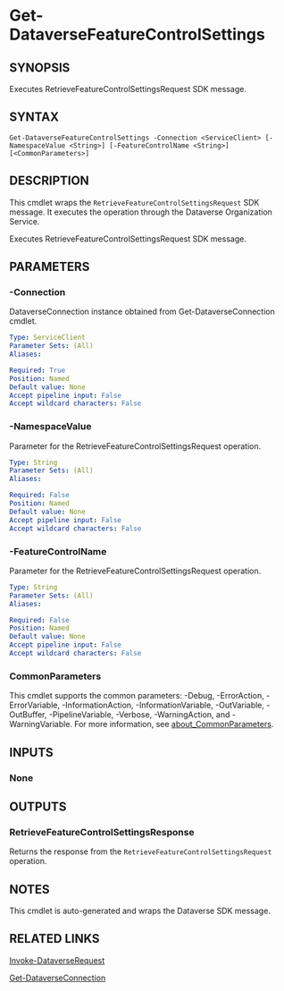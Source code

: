 # Get-DataverseFeatureControlSettings

## SYNOPSIS
Executes RetrieveFeatureControlSettingsRequest SDK message.

## SYNTAX

```
Get-DataverseFeatureControlSettings -Connection <ServiceClient> [-NamespaceValue <String>] [-FeatureControlName <String>] [<CommonParameters>]
```

## DESCRIPTION

This cmdlet wraps the `RetrieveFeatureControlSettingsRequest` SDK message. It executes the operation through the Dataverse Organization Service.

Executes RetrieveFeatureControlSettingsRequest SDK message.

## PARAMETERS

### -Connection
DataverseConnection instance obtained from Get-DataverseConnection cmdlet.

```yaml
Type: ServiceClient
Parameter Sets: (All)
Aliases:

Required: True
Position: Named
Default value: None
Accept pipeline input: False
Accept wildcard characters: False
```
### -NamespaceValue
Parameter for the RetrieveFeatureControlSettingsRequest operation.

```yaml
Type: String
Parameter Sets: (All)
Aliases:

Required: False
Position: Named
Default value: None
Accept pipeline input: False
Accept wildcard characters: False
```
### -FeatureControlName
Parameter for the RetrieveFeatureControlSettingsRequest operation.

```yaml
Type: String
Parameter Sets: (All)
Aliases:

Required: False
Position: Named
Default value: None
Accept pipeline input: False
Accept wildcard characters: False
```
### CommonParameters
This cmdlet supports the common parameters: -Debug, -ErrorAction, -ErrorVariable, -InformationAction, -InformationVariable, -OutVariable, -OutBuffer, -PipelineVariable, -Verbose, -WarningAction, and -WarningVariable. For more information, see [about_CommonParameters](http://go.microsoft.com/fwlink/?LinkID=113216).

## INPUTS

### None

## OUTPUTS

### RetrieveFeatureControlSettingsResponse

Returns the response from the `RetrieveFeatureControlSettingsRequest` operation.

## NOTES

This cmdlet is auto-generated and wraps the Dataverse SDK message.

## RELATED LINKS

[Invoke-DataverseRequest](Invoke-DataverseRequest.md)

[Get-DataverseConnection](Get-DataverseConnection.md)
